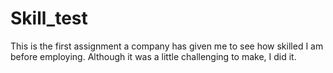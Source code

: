 # Skill_test
This is the first assignment a company has given me to see how skilled I am before employing. Although it was a little challenging to make, I did it.
